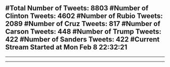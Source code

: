 #Total Number of Tweets: 8803 
#Number of Clinton Tweets: 4602
#Number of Rubio Tweets: 2089
#Number of Cruz Tweets: 817
#Number of Carson Tweets: 448
#Number of Trump Tweets: 422
#Number of Sanders Tweets: 422
#Current Stream Started at Mon Feb  8 22:32:21
---
---
---
